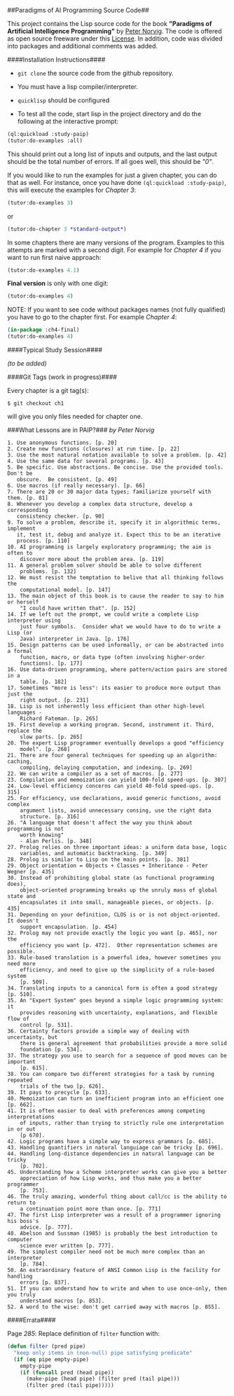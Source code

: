 ##Paradigms of AI Programming Source Code##

This project contains the Lisp source code for the book **"Paradigms of
Artificial Intelligence Programming"** by [Peter Norvig](http://norvig.com). The
code is offered as open source freeware under this [License](LICENSE.md).  In
addition, code was divided into packages and additional comments was added.

####Installation Instructions####

- ```git clone``` the source code from the github repository.

- You must have a lisp compiler/interpreter.

- ```quicklisp``` should be configured

- To test all the code, start lisp in the project directory and do the
  following at the interactive prompt:

``` cl
(ql:quickload :study-paip)
(tutor:do-examples :all)
```

This should print out a long list of inputs and outputs, and the last
output should be the total number of errors. If all goes well, this should be *"0"*.

If you would like to run the examples for just a given chapter, you can do that
as well. For instance, once you have done ``(ql:quickload :study-paip)``, this will
execute the examples for _Chapter 3_:

``` cl
(tutor:do-examples 3)
```

or

``` cl
(tutor:do-chapter 3 *standard-output*)
```

In some chapters there are many versions of the program. Examples to this attempts are
marked with a second digit. For example for _Chapter 4_ if you want to run first
naive approach:

``` cl
(tutor:do-examples 4.1)
```

**Final version** is only with one digit:

``` cl
(tutor:do-examples 4)
````

NOTE: If you want to see code without packages names (not fully qualified) you
have to go to the chapter first. For example _Chapter 4_:

``` cl
(in-package :ch4-final)
(tutor:do-examples 4)
```

####Typical Study Session####

_(to be added)_

####Git Tags (work in progress)####

Every chapter is a git tag(s):

```$ git checkout ch1```

will give you only files needed for chapter one.

###What Lessons are in PAIP?###
_by Peter Norvig_

```
1. Use anonymous functions. [p. 20]
2. Create new functions (closures) at run time. [p. 22]
3. Use the most natural notation available to solve a problem. [p. 42]
4. Use the same data for several programs. [p. 43]
5. Be specific. Use abstractions. Be concise. Use the provided tools. Don't be
   obscure.  Be consistent. [p. 49]
6. Use macros (if really necessary). [p. 66]
7. There are 20 or 30 major data types; familiarize yourself with them. [p. 81]
8. Whenever you develop a complex data structure, develop a corresponding
   consistency checker. [p. 90]
9. To solve a problem, describe it, specify it in algorithmic terms, implement
   it, test it, debug and analyze it. Expect this to be an iterative
   process. [p. 110]
10. AI programming is largely exploratory programming; the aim is often to
    discover more about the problem area. [p. 119]
11. A general problem solver should be able to solve different
    problems. [p. 132]
12. We must resist the temptation to belive that all thinking follows the
    computational model. [p. 147]
13. The main object of this book is to cause the reader to say to him or herself
    "I could have written that". [p. 152]
14. If we left out the prompt, we could write a complete Lisp interpreter using
    just four symbols.  Consider what we would have to do to write a Lisp (or
    Java) interpreter in Java. [p. 176]
15. Design patterns can be used informally, or can be abstracted into a formal
    function, macro, or data type (often involving higher-order
    functions). [p. 177]
16. Use data-driven programming, where pattern/action pairs are stored in a
    table. [p. 182]
17. Sometimes "more is less": its easier to produce more output than just the
    right output. [p. 231]
18. Lisp is not inherently less efficient than other high-level languages -
    Richard Fateman. [p. 265]
19. First develop a working program. Second, instrument it. Third, replace the
    slow parts. [p. 265]
20. The expert Lisp programmer eventually develops a good "efficiency
    model". [p. 268]
21. There are four general techniques for speeding up an algorithm: caching,
    compiling, delaying computation, and indexing. [p. 269]
22. We can write a compiler as a set of macros. [p. 277]
23. Compilation and memoization can yield 100-fold speed-ups. [p. 307]
24. Low-level efficiency concerns can yield 40-fold speed-ups. [p. 315]
25. For efficiency, use declarations, avoid generic functions, avoid complex
    argument lists, avoid unnecessary consing, use the right data
    structure. [p. 316]
26. "A language that doesn't affect the way you think about programming is not
    worth knowing"
    - Alan Perlis. [p. 348]
27. Prolog relies on three important ideas: a uniform data base, logic
    variables, and automatic backtracking. [p. 349]
28. Prolog is similar to Lisp on the main points. [p. 381]
29. Object orientation = Objects + Classes + Inheritance - Peter Wegner [p. 435]
30. Instead of prohibiting global state (as functional programming does),
    object-oriented programming breaks up the unruly mass of global state and
    encapsulates it into small, manageable pieces, or objects. [p. 435]
31. Depending on your definition, CLOS is or is not object-oriented.  It doesn't
    support encapsulation. [p. 454]
32. Prolog may not provide exactly the logic you want [p. 465], nor the
    efficiency you want [p. 472].  Other representation schemes are possible.
33. Rule-based translation is a powerful idea, however sometimes you need more
    efficiency, and need to give up the simplicity of a rule-based system
    [p. 509].
34. Translating inputs to a canonical form is often a good strategy [p. 510].
35. An "Expert System" goes beyond a simple logic programming system: it
    provides reasoning with uncertainty, explanations, and flexible flow of
    control [p. 531].
36. Certainty factors provide a simple way of dealing with uncertainty, but
    there is general agreement that probabilities provide a more solid
    foundation [p. 534].
37. The strategy you use to search for a sequence of good moves can be important
    [p. 615].
38. You can compare two different strategies for a task by running repeated
    trials of the two [p. 626].
39. It pays to precycle [p. 633].
40. Memoization can turn an inefficient program into an efficient one [p. 662].
41. It is often easier to deal with preferences among competing interpretations
    of inputs, rather than trying to strictly rule one interpretation in or out
    [p 670].
42. Logic programs have a simple way to express grammars [p. 685].
43. Handling quantifiers in natural languiage can be tricky [p. 696].
44. Handling long-distance dependencies in natural language can be tricky
    [p. 702].
45. Understanding how a Scheme interpreter works can give you a better
    appreciation of how Lisp works, and thus make you a better programmer
    [p. 753].
46. The truly amazing, wonderful thing about call/cc is the ability to return to
    a continuation point more than once. [p. 771]
47. The first Lisp interpreter was a result of a programmer ignoring his boss's
    advice. [p. 777].
48. Abelson and Sussman (1985) is probably the best introduction to computer
    science ever written [p. 777].
49. The simplest compiler need not be much more complex than an interpreter
    [p. 784].
50. An extraordinary feature of ANSI Common Lisp is the facility for handling
    errors [p. 837].
51. If you can understand how to write and when to use once-only, then you truly
    understand macros [p. 853].
52. A word to the wise: don't get carried away with macros [p. 855].
```

####Errata####

Page *285*: Replace definition of `filter` function with:

``` cl
(defun filter (pred pipe)
  "keep only items in (non-null) pipe satisfying predicate"
  (if (eq pipe empty-pipe)
    empty-pipe
    (if (funcall pred (head pipe))
      (make-pipe (head pipe) (filter pred (tail pipe)))
      (filter pred (tail pipe)))))
```
